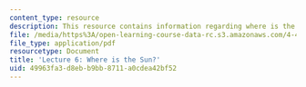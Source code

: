 ```yaml
---
content_type: resource
description: This resource contains information regarding where is the Sun?
file: /media/https%3A/open-learning-course-data-rc.s3.amazonaws.com/4-430-daylighting-spring-2012/49963fa3d8ebb9bb8711a0cdea42bf52_MIT4_430S12_lec06.pdf
file_type: application/pdf
resourcetype: Document
title: 'Lecture 6: Where is the Sun?'
uid: 49963fa3-d8eb-b9bb-8711-a0cdea42bf52
---
```


